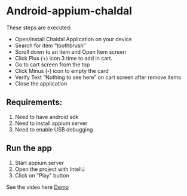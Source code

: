 # Android-appium-chaldal
These steps are executed:

- Open/install Chaldal Application on your device
- Search for item “toothbrush”
- Scroll down to an item and Open Item screen
- Click Plus (+) icon 3 time to add in cart.
- Go to cart screen from the top
- Click Minus (-) icon to empty the card
- Verify Text “Nothing to see here” on cart screen after remove items
- Close the application

## Requirements:
1. Need to have android sdk
2. Need to install appium server
3. Need to enable USB debugging

## Run the app
1. Start appium server
2. Open the project with IntelIJ
3. Click on "Play" button

See the video here <a href="https://github.com/salmansrabon/android-appium-chaldal/blob/master/chaldal.mp4">Demo</a>
